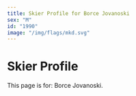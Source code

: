 ```yaml
---
title: Skier Profile for Borce Jovanoski
sex: "M"
id: "1990"
image: "/img/flags/mkd.svg" 
---
```


# Skier Profile

This page is for: Borce Jovanoski.
    